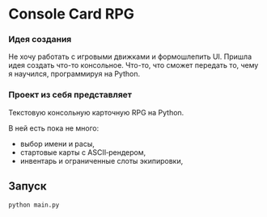 # Console Card RPG

### Идея создания
Не хочу работать с игровыми движками и формошлепить UI. Пришла идея создать что-то консольное.
Что-то, что сможет передать то, чему я научился, программируя на Python.



### Проект из себя представляет
Текстовую консольную карточную RPG на Python.

В ней есть пока не много:
- выбор имени и расы,
- стартовые карты с ASCII‑рендером,
- инвентарь и ограниченные слоты экипировки,

## Запуск
```bash
python main.py
```
